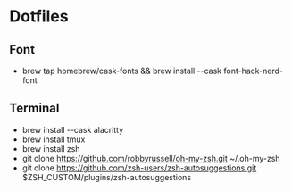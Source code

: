 # Dotfiles

## Font
- brew tap homebrew/cask-fonts && brew install --cask font-hack-nerd-font

## Terminal
- brew install --cask alacritty
- brew install tmux
- brew install zsh
- git clone https://github.com/robbyrussell/oh-my-zsh.git ~/.oh-my-zsh
- git clone https://github.com/zsh-users/zsh-autosuggestions.git $ZSH_CUSTOM/plugins/zsh-autosuggestions
